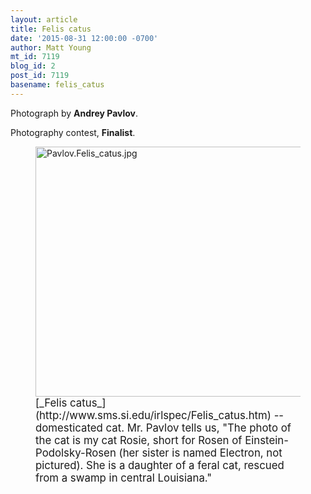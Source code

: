```yaml
---
layout: article
title: Felis catus
date: '2015-08-31 12:00:00 -0700'
author: Matt Young
mt_id: 7119
blog_id: 2
post_id: 7119
basename: felis_catus
---
```

Photograph by **Andrey Pavlov**.

Photography contest, **Finalist**.


<figure>
<img src="http://pandasthumb.org/archives/2015/07/01/Pavlov.Felis_catus.jpg" alt="Pavlov.Felis_catus.jpg" width="600" height="400" />
<figcaption markdown="span">
<big>[_Felis catus_](http://www.sms.si.edu/irlspec/Felis_catus.htm) -- domesticated cat. Mr. Pavlov tells us, "The photo of the cat is my cat Rosie, short for Rosen of Einstein-Podolsky-Rosen (her sister is named Electron, not pictured). She is a daughter of a feral cat, rescued from a swamp in central Louisiana."</big>

</figcaption>
</figure>
